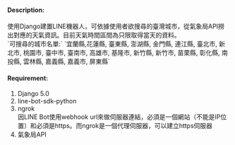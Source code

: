 <h4>Description:</h4>
使用Django建置LINE機器人，可依據使用者欲搜尋的臺灣城市，從氣象局API撈出對應的天氣資訊。目前天氣時間區間為只限取得當天的資料。
<br>
`可搜尋的城市名單:`
`宜蘭縣,花蓮縣, 臺東縣, 澎湖縣, 金門縣, 連江縣, 臺北市, 新北市, 桃園市, 臺中市, 臺南市, 高雄市, 基隆市, 新竹縣, 新竹市, 苗栗縣, 彰化縣, 南投縣, 雲林縣, 嘉義縣, 嘉義市, 屏東縣`


<h4>Requirement:</h4>
<ol>
  <li>Django 5.0</li>
  <li>line-bot-sdk-python</li>
  <li>ngrok</li>
    因LINE Bot使用webhook url來做伺服器連結，必須是一個網站（不能是IP位置）和必須是https。而ngrok是一個代理伺服器，可以建立https伺服器
  <li>氣象局API</li>
</ol>